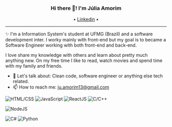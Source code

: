 <h3 align="center"> Hi there 👋! I'm Júlia Amorim</h3>
<p align="center">
  • <a href="https://www.linkedin.com/in/julinha-amorim/">Linkedin</a> •
</p>

---
✨ I'm a Information System's student at UFMG (Brazil) and a software development inter. I worky mainly with front-end but my goal is to became a Software Engineer working with both front-end and back-end.

I love share my knowledge with others and learn about pretty much anything new. On my free time I like to read, watch movies and spend time with my family and friends. 
  
- 💬 Let's talk about: Clean code, software engineer or anything else tech related. 
- 📫 How to reach me: [ju.amorim13@gmail.com](ju.amorim13@gmail.com)

![HTML/CSS](https://img.shields.io/badge/HTML%2FCSS-Intermediate-blue)
![JavaScript](https://img.shields.io/badge/JavaScript-Intermediate-blue)
![ReactJS](https://img.shields.io/badge/React%20JS-Intermediate-blue)
![C/C++](https://img.shields.io/badge/C/C++-Intermediate-blue)

![NodeJS](https://img.shields.io/badge/NodeJS-Basic-lightgrey)

![C#](https://img.shields.io/badge/C%23-Learning-blueviolet)
![Python](https://img.shields.io/badge/Python-Learning-blueviolet)

<!--
**julinha13/julinha13** is a ✨ _special_ ✨ repository because its `README.md` (this file) appears on your GitHub profile.

Here are some ideas to get you started:

- 🔭 I’m currently working on ...
- 🌱 I’m currently learning ...
- 👯 I’m looking to collaborate on ...
- 🤔 I’m looking for help with ...
- 💬 Ask me about ...
- 📫 How to reach me: ...
- 😄 Pronouns: ...
- ⚡ Fun fact: ...
-->
